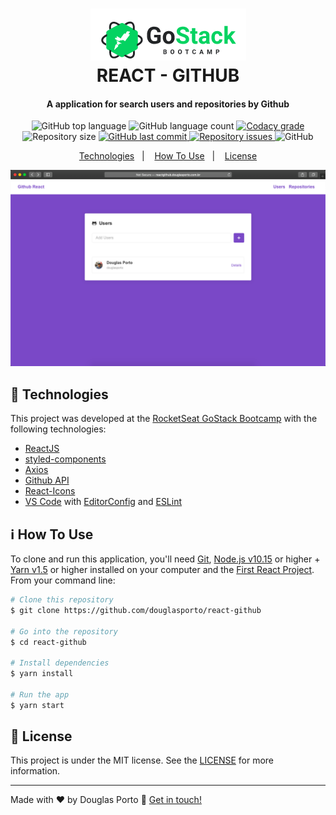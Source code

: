 <h1 align="center">
    <img alt="Go Stack logo" src="https://github.com/douglasporto/react-github/blob/master/assets/logo-gostack.png" />
    <br>
    REACT - GITHUB
</h1>

<h4 align="center">
  A application for search users and repositories by Github
</h4>
<p align="center">
  <img alt="GitHub top language" src="https://img.shields.io/github/languages/top/douglasporto/react-github.svg">

  <img alt="GitHub language count" src="https://img.shields.io/github/languages/count/douglasporto/react-github.svg">

  <a href="https://www.codacy.com/app/douglasporto/react-github?utm_source=github.com&amp;utm_medium=referral&amp;utm_content=douglasporto/react-github&amp;utm_campaign=Badge_Grade">
    <img alt="Codacy grade" src="https://api.codacy.com/project/badge/Grade/7e5f576735a2406680f07df42ddce82b">
  </a>

  <img alt="Repository size" src="https://img.shields.io/github/repo-size/douglasporto/react-github.svg">
  <a href="https://github.com/douglasporto/react-github/commits/master">
    <img alt="GitHub last commit" src="https://img.shields.io/github/last-commit/douglasporto/react-github.svg">
  </a>

  <a href="https://github.com/douglasporto/react-github/issues">
    <img alt="Repository issues" src="https://img.shields.io/github/issues/douglasporto/react-github.svg">
  </a>

  <img alt="GitHub" src="https://img.shields.io/github/license/douglasporto/react-github.svg">
</p>

<p align="center">
  <a href="#rocket-technologies">Technologies</a>&nbsp;&nbsp;&nbsp;|&nbsp;&nbsp;&nbsp;
  <a href="#information_source-how-to-use">How To Use</a>&nbsp;&nbsp;&nbsp;|&nbsp;&nbsp;&nbsp;
  <a href="#memo-license">License</a>
</p>

![App Screenshot](https://github.com/douglasporto/react-github/blob/master/assets/screenshoot.png)

## :rocket: Technologies

This project was developed at the [RocketSeat GoStack Bootcamp](https://rocketseat.com.br/bootcamp) with the following technologies:

- [ReactJS](https://reactjs.org/)
- [styled-components](https://www.styled-components.com/)
- [Axios](https://github.com/axios/axios)
- [Github API](https://developer.github.com/v3/)
- [React-Icons](http://react-icons.github.io/react-icons/)
- [VS Code][vc] with [EditorConfig][vceditconfig] and [ESLint][vceslint]

## :information_source: How To Use

To clone and run this application, you'll need [Git](https://git-scm.com), [Node.js v10.15][nodejs] or higher + [Yarn v1.5][yarn] or higher installed on your computer and the [First React Project](https://github.com/douglasporto/react-github). From your command line:

```bash
# Clone this repository
$ git clone https://github.com/douglasporto/react-github

# Go into the repository
$ cd react-github

# Install dependencies
$ yarn install

# Run the app
$ yarn start
```

## :memo: License
This project is under the MIT license. See the [LICENSE](https://github.com/douglasporto/react-github/blob/master/LICENSE) for more information.

---

Made with ♥ by Douglas Porto :wave: [Get in touch!](https://www.linkedin.com/in/douglas-porto/)

[nodejs]: https://nodejs.org/
[yarn]: https://yarnpkg.com/
[vc]: https://code.visualstudio.com/
[vceditconfig]: https://marketplace.visualstudio.com/items?itemName=EditorConfig.EditorConfig
[vceslint]: https://marketplace.visualstudio.com/items?itemName=dbaeumer.vscode-eslint

